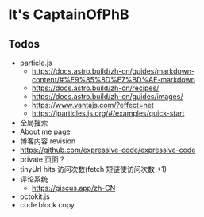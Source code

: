# It's CaptainOfPhB

## Todos

- particle.js
  - <https://docs.astro.build/zh-cn/guides/markdown-content/#%E9%85%8D%E7%BD%AE-markdown>
  - <https://docs.astro.build/zh-cn/recipes/>
  - <https://docs.astro.build/zh-cn/guides/images/>
  - <https://www.vantajs.com/?effect=net>
  - <https://jparticles.js.org/#/examples/quick-start>
- 全局搜索
- About me page
- 博客内容 revision
- <https://github.com/expressive-code/expressive-code>
- private 页面？
- tinyUrl hits 访问次数(fetch 短链使访问次数 +1)
- 评论系统
  - <https://giscus.app/zh-CN>
- octokit.js
- code block copy
